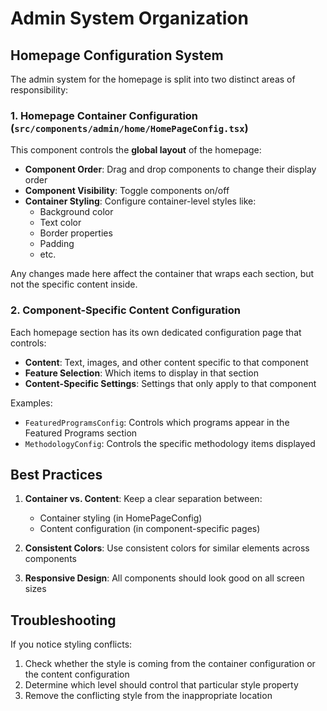 # Admin System Organization

## Homepage Configuration System

The admin system for the homepage is split into two distinct areas of responsibility:

### 1. Homepage Container Configuration (`src/components/admin/home/HomePageConfig.tsx`)

This component controls the **global layout** of the homepage:

- **Component Order**: Drag and drop components to change their display order
- **Component Visibility**: Toggle components on/off 
- **Container Styling**: Configure container-level styles like:
  - Background color
  - Text color
  - Border properties
  - Padding
  - etc.

Any changes made here affect the container that wraps each section, but not the specific content inside.

### 2. Component-Specific Content Configuration

Each homepage section has its own dedicated configuration page that controls:

- **Content**: Text, images, and other content specific to that component
- **Feature Selection**: Which items to display in that section
- **Content-Specific Settings**: Settings that only apply to that component

Examples:
- `FeaturedProgramsConfig`: Controls which programs appear in the Featured Programs section
- `MethodologyConfig`: Controls the specific methodology items displayed

## Best Practices

1. **Container vs. Content**: Keep a clear separation between:
   - Container styling (in HomePageConfig)
   - Content configuration (in component-specific pages)

2. **Consistent Colors**: Use consistent colors for similar elements across components

3. **Responsive Design**: All components should look good on all screen sizes

## Troubleshooting

If you notice styling conflicts:
1. Check whether the style is coming from the container configuration or the content configuration
2. Determine which level should control that particular style property
3. Remove the conflicting style from the inappropriate location 